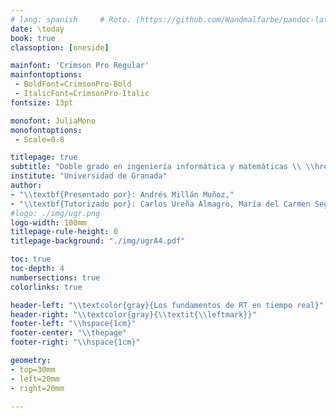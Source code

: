 ```yaml
---
# lang: spanish     # Roto. (https://github.com/Wandmalfarbe/pandoc-latex-template/issues/278)
date: \today
book: true
classoption: [oneside]

mainfont: 'Crimson Pro Regular'
mainfontoptions:
 - BoldFont=CrimsonPro-Bold
 - ItalicFont=CrimsonPro-Italic
fontsize: 13pt

monofont: JuliaMono
monofontoptions:
 - Scale=0.8

titlepage: true
subtitle: "Doble grado en ingeniería informática y matemáticas \\ \\href{http://asmilex.github.io/Raytracing}{asmilex.github.io/Raytracing}"
institute: "Universidad de Granada"
author:
- "\\textbf{Presentado por}: Andrés Millán Muñoz,"
- "\\textbf{Tutorizado por}: Carlos Ureña Almagro, María del Carmen Segovia García"
#logo: ./img/ugr.png
logo-width: 100mm
titlepage-rule-height: 0
titlepage-background: "./img/ugrA4.pdf"

toc: true
toc-depth: 4
numbersections: true
colorlinks: true

header-left: "\\textcolor{gray}{Los fundamentos de RT en tiempo real}"
header-right: "\\textcolor{gray}{\\textit{\\leftmark}}"
footer-left: "\\hspace{1cm}"
footer-center: "\\thepage"
footer-right: "\\hspace{1cm}"

geometry:
- top=30mm
- left=20mm
- right=20mm

---
```


